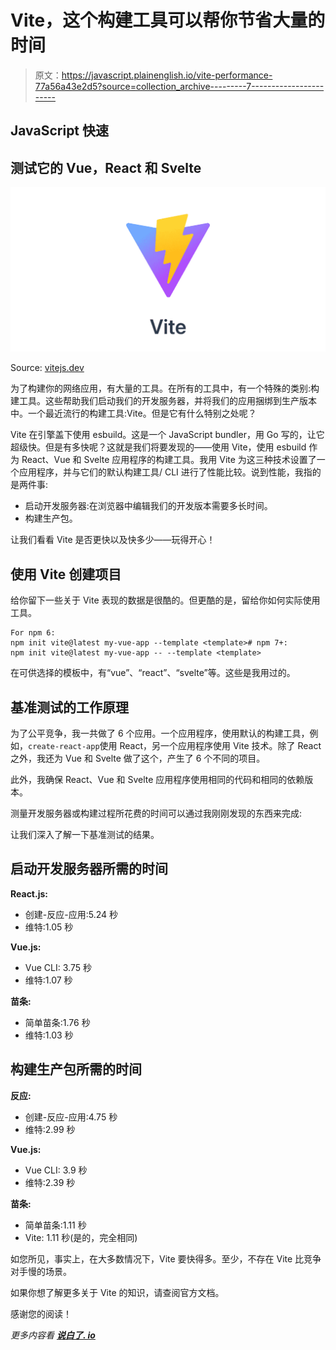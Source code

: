 # Vite，这个构建工具可以帮你节省大量的时间

> 原文：<https://javascript.plainenglish.io/vite-performance-77a56a43e2d5?source=collection_archive---------7----------------------->

## JavaScript 快速

## 测试它的 Vue，React 和 Svelte

![](img/2f7423cd00e34e3f6243a6d3ae5030f5.png)

Source: [vitejs.dev](https://vitejs.dev/)

为了构建你的网络应用，有大量的工具。在所有的工具中，有一个特殊的类别:构建工具。这些帮助我们启动我们的开发服务器，并将我们的应用捆绑到生产版本中。一个最近流行的构建工具:Vite。但是它有什么特别之处呢？

Vite 在引擎盖下使用 esbuild。这是一个 JavaScript bundler，用 Go 写的，让它超级快。但是有多快呢？这就是我们将要发现的——使用 Vite，使用 esbuild 作为 React、Vue 和 Svelte 应用程序的构建工具。我用 Vite 为这三种技术设置了一个应用程序，并与它们的默认构建工具/ CLI 进行了性能比较。说到性能，我指的是两件事:

*   启动开发服务器:在浏览器中编辑我们的开发版本需要多长时间。
*   构建生产包。

让我们看看 Vite 是否更快以及快多少——玩得开心！

## 使用 Vite 创建项目

给你留下一些关于 Vite 表现的数据是很酷的。但更酷的是，留给你如何实际使用工具。

```
For npm 6: 
npm init vite@latest my-vue-app --template <template># npm 7+: 
npm init vite@latest my-vue-app -- --template <template>
```

在可供选择的模板中，有“vue”、“react”、“svelte”等。这些是我用过的。

## 基准测试的工作原理

为了公平竞争，我一共做了 6 个应用。一个应用程序，使用默认的构建工具，例如，`create-react-app`使用 React，另一个应用程序使用 Vite 技术。除了 React 之外，我还为 Vue 和 Svelte 做了这个，产生了 6 个不同的项目。

此外，我确保 React、Vue 和 Svelte 应用程序使用相同的代码和相同的依赖版本。

测量开发服务器或构建过程所花费的时间可以通过我刚刚发现的东西来完成:

让我们深入了解一下基准测试的结果。

## 启动开发服务器所需的时间

**React.js:**

*   创建-反应-应用:5.24 秒
*   维特:1.05 秒

**Vue.js:**

*   Vue CLI: 3.75 秒
*   维特:1.07 秒

**苗条:**

*   简单苗条:1.76 秒
*   维特:1.03 秒

## 构建生产包所需的时间

**反应:**

*   创建-反应-应用:4.75 秒
*   维特:2.99 秒

**Vue.js:**

*   Vue CLI: 3.9 秒
*   维特:2.39 秒

**苗条:**

*   简单苗条:1.11 秒
*   Vite: 1.11 秒(是的，完全相同)

如您所见，事实上，在大多数情况下，Vite 要快得多。至少，不存在 Vite 比竞争对手慢的场景。

如果你想了解更多关于 Vite 的知识，请查阅官方文档。

感谢您的阅读！

*更多内容看* [***说白了. io***](http://plainenglish.io/)